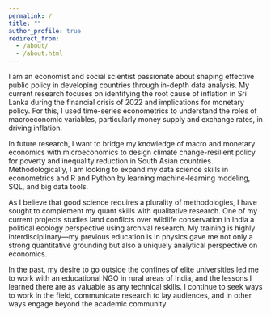 ```yaml
---
permalink: /
title: ""
author_profile: true
redirect_from: 
  - /about/
  - /about.html
---
```


I am an economist and social scientist passionate about shaping effective public policy in developing countries through in-depth data analysis. My current research focuses on identifying the root cause of inflation in Sri Lanka during the financial crisis of 2022 and implications for monetary policy. For this, I used time-series econometrics to understand the roles of macroeconomic variables, particularly money supply and exchange rates, in driving inflation. 

In future research, I want to bridge my knowledge of macro and monetary economics with microeconomics to design climate change-resilient policy for poverty and inequality reduction in South Asian countries. Methodologically, I am looking to expand my data science skills in econometrics and R and Python by learning machine-learning modeling, SQL, and big data tools. 

As I believe that good science requires a plurality of methodologies, I have sought to complement my quant skills with qualitative research. One of my current projects studies land conflicts over wildlife conservation in India a political ecology perspective using archival research. My training is highly interdisciplinary—my previous education is in physics gave me not only a strong quantitative grounding but also a uniquely analytical perspective on economics. 

In the past, my desire to go outside the confines of elite universities led me to work with an educational NGO in rural areas of India, and the lessons I learned there are as valuable as any technical skills. I continue to seek ways to work in the field, communicate research to lay audiences, and in other ways engage beyond the academic community. 



  



  




